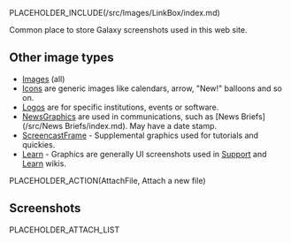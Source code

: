 PLACEHOLDER_INCLUDE(/src/Images/LinkBox/index.md)

Common place to store Galaxy screenshots used in this web site.

## Other image types

* [Images](/src/Images/index.md) (all)
* [Icons](/src/Images/Icons/index.md) are generic images like calendars, arrow, "New!" balloons and so on.  
* [Logos](/src/Images/Logos/index.md) are for specific institutions, events or software.
* [NewsGraphics](/src/Images/NewsGraphics/index.md) are used in communications, such as [News Briefs](/src/News Briefs/index.md). May have a date stamp.
* [ScreencastFrame](/src/Images/ScreencastFrame/index.md) - Supplemental graphics used for tutorials and quickies.
* [Learn](/src/Images/Learn/index.md) - Graphics are generally UI screenshots used in [Support](/src/Support/index.md) and [Learn](/src/Learn/index.md) wikis.

PLACEHOLDER_ACTION(AttachFile, Attach a new file)

## Screenshots

PLACEHOLDER_ATTACH_LIST
